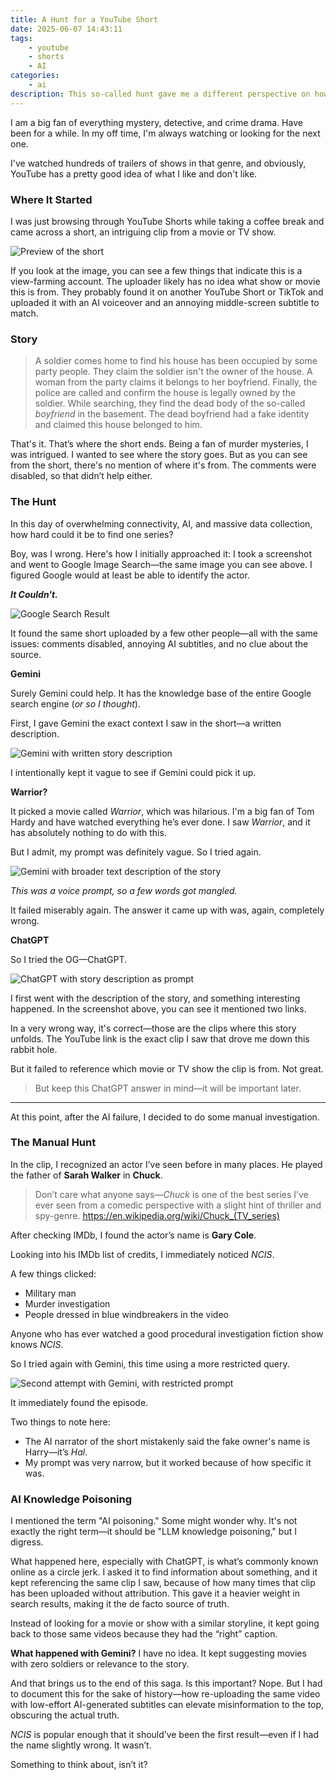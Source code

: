 ```yaml
---
title: A Hunt for a YouTube Short
date: 2025-06-07 14:43:11
tags:
    - youtube
    - shorts
    - AI
categories: 
    - ai 
description: This so-called hunt gave me a different perspective on how hyped up AI is and how data poisoning is obscuring the results
---
```


I am a big fan of everything mystery, detective, and crime drama. Have been for a while. In my off time, I'm always watching or looking for the next one. 

I've watched hundreds of trailers of shows in that genre, and obviously, YouTube has a pretty good idea of what I like and don't like.

### Where It Started 

I was just browsing through YouTube Shorts while taking a coffee break and came across a short, an intriguing clip from a movie or TV show.

![Preview of the short](/static/2025/06/short-preview.jpeg)

If you look at the image, you can see a few things that indicate this is a view-farming account. The uploader likely has no idea what show or movie this is from. They probably found it on another YouTube Short or TikTok and uploaded it with an AI voiceover and an annoying middle-screen subtitle to match.

### Story 

> A soldier comes home to find his house has been occupied by some party people. They claim the soldier isn't the owner of the house. A woman from the party claims it belongs to her boyfriend. Finally, the police are called and confirm the house is legally owned by the soldier. While searching, they find the dead body of the so-called _boyfriend_ in the basement. The dead boyfriend had a fake identity and claimed this house belonged to him. 

That's it. That’s where the short ends. Being a fan of murder mysteries, I was intrigued. I wanted to see where the story goes. But as you can see from the short, there's no mention of where it's from. The comments were disabled, so that didn’t help either. 

### The Hunt

In this day of overwhelming connectivity, AI, and massive data collection, how hard could it be to find one series? 

Boy, was I wrong. Here's how I initially approached it: I took a screenshot and went to Google Image Search—the same image you can see above. I figured Google would at least be able to identify the actor.

***It Couldn't.***

![Google Search Result](https://img.shost.vip/i/625d7e43-41e2-43b4-b79c-f068b6114f92.png)

It found the same short uploaded by a few other people—all with the same issues: comments disabled, annoying AI subtitles, and no clue about the source.

**Gemini**

Surely Gemini could help. It has the knowledge base of the entire Google search engine (_or so I thought_).

First, I gave Gemini the exact context I saw in the short—a written description.

![Gemini with written story description](https://img.shost.vip/i/cd55ed6e-5d99-47f5-a69b-e49eabc49d54.png)

I intentionally kept it vague to see if Gemini could pick it up.

**Warrior?**

It picked a movie called *Warrior*, which was hilarious. I'm a big fan of Tom Hardy and have watched everything he’s ever done. I saw *Warrior*, and it has absolutely nothing to do with this. 

But I admit, my prompt was definitely vague. So I tried again.

![Gemini with broader text description of the story](https://img.shost.vip/i/84e147b5-2aef-4984-9d8a-c1f2a043efb3.png)

_This was a voice prompt, so a few words got mangled._

It failed miserably again. The answer it came up with was, again, completely wrong.

**ChatGPT**

So I tried the OG—ChatGPT.

![ChatGPT with story description as prompt](https://img.shost.vip/i/01443060-e8a8-4eba-87fa-681a8249954b.png)

I first went with the description of the story, and something interesting happened. In the screenshot above, you can see it mentioned two links. 

In a very wrong way, it's correct—those are the clips where this story unfolds. The YouTube link is the exact clip I saw that drove me down this rabbit hole.

But it failed to reference which movie or TV show the clip is from. Not great.

> But keep this ChatGPT answer in mind—it will be important later. 

---

At this point, after the AI failure, I decided to do some manual investigation.

### The Manual Hunt

In the clip, I recognized an actor I’ve seen before in many places. He played the father of __Sarah Walker__ in __Chuck__.

> Don’t care what anyone says—*Chuck* is one of the best series I’ve ever seen from a comedic perspective with a slight hint of thriller and spy-genre. <https://en.wikipedia.org/wiki/Chuck_(TV_series)>

After checking IMDb, I found the actor’s name is __Gary Cole__.

Looking into his IMDb list of credits, I immediately noticed *NCIS*.

A few things clicked:

- Military man
- Murder investigation 
- People dressed in blue windbreakers in the video

Anyone who has ever watched a good procedural investigation fiction show knows *NCIS*.

So I tried again with Gemini, this time using a more restricted query.

![Second attempt with Gemini, with restricted prompt](https://img.shost.vip/i/2105678b-96db-4b53-b60d-4f8f9b8e0bc6.png)

It immediately found the episode.

Two things to note here:

- The AI narrator of the short mistakenly said the fake owner's name is Harry—it’s *Hal*.
- My prompt was very narrow, but it worked because of how specific it was.

### AI Knowledge Poisoning

I mentioned the term "AI poisoning." Some might wonder why. It's not exactly the right term—it should be "LLM knowledge poisoning," but I digress.

What happened here, especially with ChatGPT, is what’s commonly known online as a circle jerk. I asked it to find information about something, and it kept referencing the same clip I saw, because of how many times that clip has been uploaded without attribution. This gave it a heavier weight in search results, making it the de facto source of truth.

Instead of looking for a movie or show with a similar storyline, it kept going back to those same videos because they had the “right” caption. 

__What happened with Gemini?__ I have no idea. It kept suggesting movies with zero soldiers or relevance to the story.

And that brings us to the end of this saga. Is this important? Nope. But I had to document this for the sake of history—how re-uploading the same video with low-effort AI-generated subtitles can elevate misinformation to the top, obscuring the actual truth.

*NCIS* is popular enough that it should’ve been the first result—even if I had the name slightly wrong. It wasn’t.

Something to think about, isn’t it?